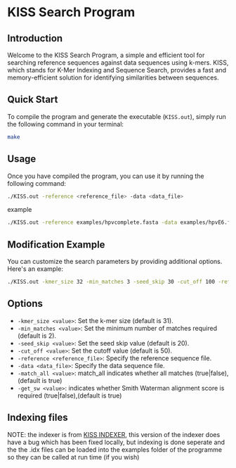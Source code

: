 # KISS Search Program

## Introduction
Welcome to the KISS Search Program, a simple and efficient tool for searching reference sequences against data sequences using k-mers. KISS, which stands for K-Mer Indexing and Sequence Search, provides a fast and memory-efficient solution for identifying similarities between sequences.

## Quick Start
To compile the program and generate the executable (`KISS.out`), simply run the following command in your terminal:

```bash
make
```
## Usage
Once you have compiled the program, you can use it by running the following command:
```bash
./KISS.out -reference <reference_file> -data <data_file>
```
example
```bash
./KISS.out -reference examples/hpvcomplete.fasta -data examples/hpvE6.fasta
```
## Modification Example
You can customize the search parameters by providing additional options. Here's an example:
```bash
./KISS.out -kmer_size 32 -min_matches 3 -seed_skip 30 -cut_off 100 -reference examples/P_falciprum.fna -data examples/P_vivax.fna
```

## Options
- `-kmer_size <value>`: Set the k-mer size (default is 31).
- `-min_matches <value>`: Set the minimum number of matches required (default is 2).
- `-seed_skip <value>`: Set the seed skip value (default is 20).
- `-cut_off <value>`: Set the cutoff value (default is 50).
- `-reference <reference_file>`: Specify the reference sequence file.
- `-data <data_file>`: Specify the data sequence file.
- `-match_all <value>`: match_all indicates whether all matches (true|false), (default is true)
- `-get_sw <value>`: indicates whether Smith Waterman alignment score is required (true|false),(default is true)

## Indexing files
NOTE: the indexer is from [KISS INDEXER](https://github.com/andrewtrotman/KISS), this version of the indexer does have a bug which has been fixed locally, but indexing is done seperate and the the .idx files can be loaded into the examples folder of the programme so they can be called at run time (if you wish)

